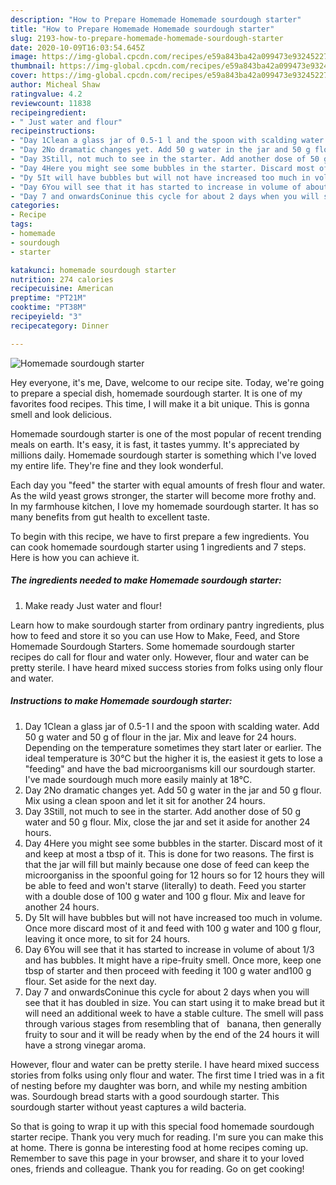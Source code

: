 ```yaml
---
description: "How to Prepare Homemade Homemade sourdough starter"
title: "How to Prepare Homemade Homemade sourdough starter"
slug: 2193-how-to-prepare-homemade-homemade-sourdough-starter
date: 2020-10-09T16:03:54.645Z
image: https://img-global.cpcdn.com/recipes/e59a843ba42a099473e9324522712eec/751x532cq70/homemade-sourdough-starter-recipe-main-photo.jpg
thumbnail: https://img-global.cpcdn.com/recipes/e59a843ba42a099473e9324522712eec/751x532cq70/homemade-sourdough-starter-recipe-main-photo.jpg
cover: https://img-global.cpcdn.com/recipes/e59a843ba42a099473e9324522712eec/751x532cq70/homemade-sourdough-starter-recipe-main-photo.jpg
author: Micheal Shaw
ratingvalue: 4.2
reviewcount: 11838
recipeingredient:
- " Just water and flour"
recipeinstructions:
- "Day 1Clean a glass jar of 0.5-1 l and the spoon with scalding water. Add 50 g water and 50 g of flour in the jar. Mix and leave for 24 hours. Depending on the temperature sometimes they start later or earlier. The ideal temperature is 30°C but the higher it is, the easiest it gets to lose a &#34;feeding&#34; and have the bad microorganisms kill our sourdough starter. I&#39;ve made sourdough much more easily mainly at 18°C."
- "Day 2No dramatic changes yet. Add 50 g water in the jar and 50 g flour. Mix using a clean spoon and let it sit for another 24 hours."
- "Day 3Still, not much to see in the starter. Add another dose of 50 g water and 50 g flour. Mix, close the jar and set it aside for another 24 hours."
- "Day 4Here you might see some bubbles in the starter. Discard most of it and keep at most a tbsp of it. This is done for two reasons. The first is that the jar will fill but mainly because one dose of feed can keep the microorganiss in the spoonful going for 12 hours so for 12 hours they will be able to feed and won&#39;t starve (literally) to death. Feed you starter with a double dose of 100 g water and 100 g flour. Mix and leave for another 24 hours."
- "Dy 5It will have bubbles but will not have increased too much in volume. Once more discard most of it and feed with 100 g water and 100 g flour, leaving it once more, to sit for 24 hours."
- "Day 6You will see that it has started to increase in volume of about 1/3 and has bubbles. It might have a ripe-fruity smell. Once more, keep one tbsp of starter and then proceed with feeding it 100 g water and100 g flour. Set aside for the next day."
- "Day 7 and onwardsConinue this cycle for about 2 days when you will see that it has doubled in size. You can start using it to make bread but it will need an additional week to have a stable culture. The smell will pass through various stages from resembling that of   banana, then generally fruity to sour and it will be ready when by the end of the 24 hours it will have a strong vinegar aroma."
categories:
- Recipe
tags:
- homemade
- sourdough
- starter

katakunci: homemade sourdough starter 
nutrition: 274 calories
recipecuisine: American
preptime: "PT21M"
cooktime: "PT38M"
recipeyield: "3"
recipecategory: Dinner

---
```



![Homemade sourdough starter](https://img-global.cpcdn.com/recipes/e59a843ba42a099473e9324522712eec/751x532cq70/homemade-sourdough-starter-recipe-main-photo.jpg)

Hey everyone, it's me, Dave, welcome to our recipe site. Today, we're going to prepare a special dish, homemade sourdough starter. It is one of my favorites food recipes. This time, I will make it a bit unique. This is gonna smell and look delicious.

Homemade sourdough starter is one of the most popular of recent trending meals on earth. It's easy, it is fast, it tastes yummy. It's appreciated by millions daily. Homemade sourdough starter is something which I've loved my entire life. They're fine and they look wonderful.

Each day you &#34;feed&#34; the starter with equal amounts of fresh flour and water. As the wild yeast grows stronger, the starter will become more frothy and. In my farmhouse kitchen, I love my homemade sourdough starter. It has so many benefits from gut health to excellent taste.


To begin with this recipe, we have to first prepare a few ingredients. You can cook homemade sourdough starter using 1 ingredients and 7 steps. Here is how you can achieve it.

<!--inarticleads1-->

##### The ingredients needed to make Homemade sourdough starter:

1. Make ready  Just water and flour!


Learn how to make sourdough starter from ordinary pantry ingredients, plus how to feed and store it so you can use How to Make, Feed, and Store Homemade Sourdough Starters. Some homemade sourdough starter recipes do call for flour and water only. However, flour and water can be pretty sterile. I have heard mixed success stories from folks using only flour and water. 

<!--inarticleads2-->

##### Instructions to make Homemade sourdough starter:

1. Day 1Clean a glass jar of 0.5-1 l and the spoon with scalding water. Add 50 g water and 50 g of flour in the jar. Mix and leave for 24 hours. Depending on the temperature sometimes they start later or earlier. The ideal temperature is 30°C but the higher it is, the easiest it gets to lose a &#34;feeding&#34; and have the bad microorganisms kill our sourdough starter. I&#39;ve made sourdough much more easily mainly at 18°C.
1. Day 2No dramatic changes yet. Add 50 g water in the jar and 50 g flour. Mix using a clean spoon and let it sit for another 24 hours.
1. Day 3Still, not much to see in the starter. Add another dose of 50 g water and 50 g flour. Mix, close the jar and set it aside for another 24 hours.
1. Day 4Here you might see some bubbles in the starter. Discard most of it and keep at most a tbsp of it. This is done for two reasons. The first is that the jar will fill but mainly because one dose of feed can keep the microorganiss in the spoonful going for 12 hours so for 12 hours they will be able to feed and won&#39;t starve (literally) to death. Feed you starter with a double dose of 100 g water and 100 g flour. Mix and leave for another 24 hours.
1. Dy 5It will have bubbles but will not have increased too much in volume. Once more discard most of it and feed with 100 g water and 100 g flour, leaving it once more, to sit for 24 hours.
1. Day 6You will see that it has started to increase in volume of about 1/3 and has bubbles. It might have a ripe-fruity smell. Once more, keep one tbsp of starter and then proceed with feeding it 100 g water and100 g flour. Set aside for the next day.
1. Day 7 and onwardsConinue this cycle for about 2 days when you will see that it has doubled in size. You can start using it to make bread but it will need an additional week to have a stable culture. The smell will pass through various stages from resembling that of   banana, then generally fruity to sour and it will be ready when by the end of the 24 hours it will have a strong vinegar aroma.


However, flour and water can be pretty sterile. I have heard mixed success stories from folks using only flour and water. The first time I tried was in a fit of nesting before my daughter was born, and while my nesting ambition was. Sourdough bread starts with a good sourdough starter. This sourdough starter without yeast captures a wild bacteria. 

So that is going to wrap it up with this special food homemade sourdough starter recipe. Thank you very much for reading. I'm sure you can make this at home. There is gonna be interesting food at home recipes coming up. Remember to save this page in your browser, and share it to your loved ones, friends and colleague. Thank you for reading. Go on get cooking!
